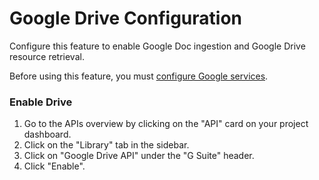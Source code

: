 # Google Drive Configuration

Configure this feature to enable Google Doc ingestion and Google Drive resource retrieval.

Before using this feature, you must [configure Google services](README.md).

### Enable Drive

1. Go to the APIs overview by clicking on the "API" card on your project dashboard.
2. Click on the "Library" tab in the sidebar.
3. Click on "Google Drive API" under the "G Suite" header.
4. Click "Enable".
